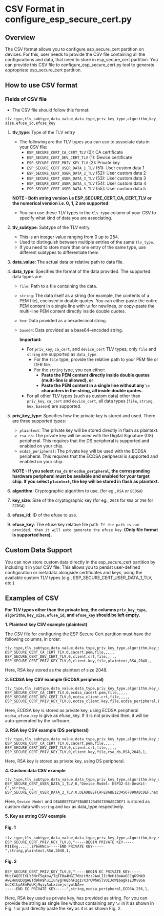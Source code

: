 # CSV Format in configure_esp_secure_cert.py

## Overview
The CSV format allows you to configure esp_secure_cert partition on devices. For this, user needs to provide the CSV file
containing all the configurations and data, that need to store in esp_secure_cert partition. You can provide this CSV file to configure_esp_secure_cert.py tool to generate appropriate esp_secure_cert partition.

## How to use CSV format

### Fields of CSV file

- The CSV file should follow this format:

`tlv_type,tlv_subtype,data_value,data_type,priv_key_type,algorithm,key_size,efuse_id,efuse_key`

1. **tlv_type**: Type of the TLV entry
    - The following are the TLV types you can use to associate data in your CSV file:
        - `ESP_SECURE_CERT_CA_CERT_TLV` (0): CA certificate
        - `ESP_SECURE_CERT_DEV_CERT_TLV` (1): Device certificate
        - `ESP_SECURE_CERT_PRIV_KEY_TLV` (2): Private key
        - `ESP_SECURE_CERT_USER_DATA_1_TLV` (51): User custom data 1
        - `ESP_SECURE_CERT_USER_DATA_2_TLV` (52): User custom data 2
        - `ESP_SECURE_CERT_USER_DATA_3_TLV` (53): User custom data 3
        - `ESP_SECURE_CERT_USER_DATA_4_TLV` (54): User custom data 4
        - `ESP_SECURE_CERT_USER_DATA_5_TLV` (55): User custom data 5
    
    **NOTE - Both string version i.e ESP_SECURE_CERT_CA_CERT_TLV or the numerical version i.e. 0, 1, 2 are supported**    

    - You can use these TLV types in the `tlv_type` column of your CSV to specify what kind of data you are associating.
2. **tlv_subtype**: Subtype of the TLV entry.
    - This is an integer value ranging from 0 up to 254.
    - Used to distinguish between multiple entries of the same `tlv_type`.
    - If you need to store more than one entry of the same type, use different subtypes to differentiate them.
3. **data_value**: The actual data or relative path to data file.
4. **data_type**: Specifies the format of the data provided. The supported data types are:
    - `file`: Path to a file containing the data.
    - `string`: The data itself as a string (for example, the contents of a PEM file), enclosed in double quotes. You can either paste the entire PEM content in a single line with `\n` for newlines, or copy-paste the multi-line PEM content directly inside double quotes.
    - `hex`: Data provided as a hexadecimal string.
    - `base64`: Data provided as a base64-encoded string.

        **Important:**  
        - For `priv_key`, `ca_cert`, and `device_cert` TLV types, only `file` and `string` are supported as `data_type`.  
            - For the `file` type, provide the relative path to your PEM file or DER file.
            - For the `string` type, you can either:
                - **Paste the PEM content directly inside double quotes (multi-line is allowed), or**
                - **Paste the PEM content in a single line without any `\n` characters in the string, all inside double quotes.**
        - For all other TLV types (such as custom data) other than `priv_key`, `ca_cert` and `device_cert`, all data types (`file`, `string`, `hex`, `base64`) are supported.
5. **priv_key_type**: Specifies how the private key is stored and used. There are three supported types:
    - `plaintext`: The private key will be stored directly in flash as plaintext.
    - `rsa_ds`: The private key will be used with the Digital Signature (DS) peripheral. This requires that the DS peripheral is supported and enabled on your chip.
    - `ecdsa_peripheral`: The private key will be used with the ECDSA peripheral. This requires that the ECDSA peripheral is supported and enabled on your chip.

    **NOTE - If you select `rsa_ds` or `ecdsa_peripheral`, the corresponding hardware peripheral must be available and enabled for your target chip. If you select `plaintext`, the key will be stored in flash as plaintext.**
6. **algorithm**: Cryptographic algorithm to use. (for eg., `RSA` or `ECDSA`) 
7. **key_size**: Size of the cryptographic key (for eg., `2048` for `RSA` or `256` for `ECDSA`)
8. **efuse_id**: ID of the efuse to use.
9. **efuse_key**: The efuse key relative file path. `If the path is not provided, then it will auto generate the efuse key`. **(Only file format is supported here).**

## Custom Data Support
You can now store custom data directly in the esp_secure_cert partition by including it in your CSV file. This allows you to persist user-defined configuration or metadata alongside certificates and keys, using the available custom TLV types (e.g., ESP_SECURE_CERT_USER_DATA_1_TLV, etc.).

## Examples of CSV

**For TLV types other than the private key, the columns `priv_key_type`, `algorithm`, `key_size`, `efuse_id`, and `efuse_key` should be left empty.**

**1. Plaintext key CSV example (plaintext)**

The CSV file for configuring the ESP Secure Cert partition must have the following columns, in order:

```
tlv_type,tlv_subtype,data_value,data_type,priv_key_type,algorithm,key_size,efuse_id,efuse_key
ESP_SECURE_CERT_CA_CERT_TLV,0,cacert.pem,file,,,,,
ESP_SECURE_CERT_DEV_CERT_TLV,0,client.crt,file,,,,,
ESP_SECURE_CERT_PRIV_KEY_TLV,0,client.key,file,plaintext,RSA,2048,,
```

Here, RSA key stored as the plaintext of size 2048.

**2. ECDSA key CSV example (ECDSA peripheral)**

```
tlv_type,tlv_subtype,data_value,data_type,priv_key_type,algorithm,key_size,efuse_id,efuse_key
ESP_SECURE_CERT_CA_CERT_TLV,0,ecdsa_cacert.pem,file,,,,,
ESP_SECURE_CERT_DEV_CERT_TLV,0,ecdsa_client.crt,file,,,,,
ESP_SECURE_CERT_PRIV_KEY_TLV,0,ecdsa_client.key,file,ecdsa_peripheral,ECDSA,256,1,ecdsa_efuse.key
```

Here, ECDSA key is stored as private key, using ECDSA peripheral. `ecdsa_efuse.key` is give as efuse_key. If it is not provided then, it will be auto-generated by the software.

**3. RSA key CSV example (DS peripheral)**

```
tlv_type,tlv_subtype,data_value,data_type,priv_key_type,algorithm,key_size,efuse_id,efuse_key
ESP_SECURE_CERT_CA_CERT_TLV,0,cacert.pem,file,,,,,
ESP_SECURE_CERT_DEV_CERT_TLV,0,client.crt,file,,,,,
ESP_SECURE_CERT_PRIV_KEY_TLV,0,client.key,file,rsa_ds,RSA,2048,1,
```

Here, RSA key is stored as private key, using DS peripheral.

**4. Custom data CSV example**

```
tlv_type,tlv_subtype,data_value,data_type,priv_key_type,algorithm,key_size,efuse_id,efuse_key
ESP_SECURE_CERT_USER_DATA_1_TLV,0,"Device Model: ESP32-S3-DevKit-C",string,,,,
ESP_SECURE_CERT_USER_DATA_2_TLV,0,DEADBEEFCAFEBABE1234567890ABCDEF,hex,,,,
```

Here, `Device Model` and `DEADBEEFCAFEBABE1234567890ABCDEF1` is stored as custom data with `string` and `hex` as data_type respectively.

**5. Key as string CSV example**

#### Fig. 1
```
tlv_type,tlv_subtype,data_value,data_type,priv_key_type,algorithm,key_size,efuse_id,efuse_key
ESP_SECURE_CERT_PRIV_KEY_TLV,0,"-----BEGIN PRIVATE KEY-----MIIEvg......iPbeKNca-----END PRIVATE KEY-----",string,plaintext,RSA,2048,1,
```

#### Fig. 2
```
ESP_SECURE_CERT_PRIV_KEY_TLV,0,"-----BEGIN EC PRIVATE KEY-----
MHcCAQEEIKLY3NrF5q4bw/TqTE0a4MGI70bitMzz2AoLIIcMeHi8oAoGCCqGSM49
AwEHoUQDQgAETd9kH9hu1IunygTHEbhF2gz/X3rOWhH5lVUIJoWI6agksE3Mv86a
bqCKthpA8nFqUKj9qiyAoLxzoejsrywlNA==
-----END EC PRIVATE KEY-----",string,ecdsa_peripheral,ECDSA,256,1,
```

Here, RSA key used as private key, has provided as string. For you can provide the string as single line without containing any `\n` in it as shown in Fig. 1 or just directly paste the key as it is as shown Fig. 2.
